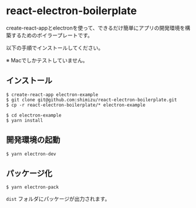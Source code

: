 # react-electron-boilerplate

create-react-appとelectronを使って、できるだけ簡単にアプリの開発環境を構築するためのボイラープレートです。

以下の手順でインストールしてください。

※ Macでしかテストしていません。

## インストール

```
$ create-react-app electron-example
$ git clone git@github.com:shimizu/react-electron-boilerplate.git
$ cp -r react-electron-boilerplate/* electron-example
```

```
$ cd electron-example
$ yarn install
```

## 開発環境の起動

```
$ yarn electron-dev
```

## パッケージ化

```
$ yarn electron-pack
``` 
`dist` フォルダにパッケージが出力されます。
